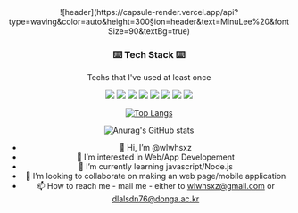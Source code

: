 <div align="center">
![header](https://capsule-render.vercel.app/api?type=waving&color=auto&height=300&section=header&text=MinuLee%20&fontSize=90&textBg=true)

<h3 align="center"> ⌨️ Tech Stack ⌨️ </h3>
<p align="center"> Techs that I've used at least once </p>

<p align="center">
<img src="https://img.shields.io/badge/Javascript-F7DF1E?style=for-the-badge&logo=Javascript&logoColor=white"/> <img src="https://img.shields.io/badge/React.js-3178C6?style=for-the-badge&logo=React&logoColor=white"/> <img src="https://img.shields.io/badge/TypeScript.js-61DAFB?style=for-the-badge&logo=TypeScript&logoColor=white"/> <img src="https://img.shields.io/badge/Node.js-339933?style=for-the-badge&logo=React&logoColor=white"/> <img src="https://img.shields.io/badge/React-Native-61DAFB?style=for-the-badge&logo=React&logoColor=white"/> <img src="https://img.shields.io/badge/Python-3776AB?style=for-the-badge&logo=Python&logoColor=white"/> <img src="https://img.shields.io/badge/MySQL-4479A1?style=for-the-badge&logo=Python&logoColor=white"/> <img src="https://img.shields.io/badge/AWS-232F3E?style=for-the-badge&logo=Python&logoColor=white"/>  
</p>  
  
[![Top Langs](https://github-readme-stats.vercel.app/api/top-langs/?username=wlwhsxz&layout=compact)](https://github.com/wlwhsxz/github-readme-stats)

![Anurag's GitHub stats](https://github-readme-stats.vercel.app/api?username=wlwhsxz&show_icons=true&theme=gruvbox)  

- 👋 Hi, I’m @wlwhsxz  
- 👀 I’m interested in Web/App Developement  
- 🌱 I’m currently learning javascript/Node.js  
- 💞️ I’m looking to collaborate on making an web page/mobile application  
- 📫 How to reach me - mail me - either to wlwhsxz@gmail.com or dlalsdn76@donga.ac.kr
<!---
wlwhsxz/wlwhsxz is a ✨ special ✨ repository because its `README.md` (this file) appears on your GitHub profile.
You can click the Preview link to take a look at your changes.
--->
  
</div>
